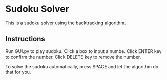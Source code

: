 # Sudoku Solver
This is a sudoku solver using the backtracking algorithm.

## Instructions
Run GUI.py to play sudoku.
Click a box to input a numbe.
Click ENTER key to confirm the number.
Click DELETE key to remove the number.

To solve the sudoku automatically, press SPACE and let the algorithm do that for you.

